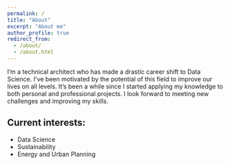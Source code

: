 ```yaml
---
permalink: /
title: "About"
excerpt: "About me"
author_profile: true
redirect_from:
  - /about/
  - /about.html
---
```


I’m a technical architect who has made a drastic career shift to Data Science. I've been motivated by the potential of this field to improve our lives on all levels. It’s been a while since I started applying my knowledge to both personal and professional projects. I look forward to meeting new challenges and improving my skills.

## Current interests:
+ Data Science
+ Sustainability
+ Energy and Urban Planning

<!-- I'm eager to learn and I want to make a good use of my aquired skills in any type of project. -->
